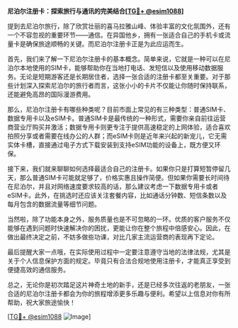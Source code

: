 **尼泊尔注册卡：探索旅行与通讯的完美结合[[TG💪+ @esim1088](https://t.me/s/esim1088)]**

提到去尼泊尔旅行，除了欣赏壮丽的喜马拉雅山峰、体验丰富的文化氛围外，还有一个不容忽视的重要环节——通信。在异国他乡，拥有一张适合自己的手机卡或流量卡是确保旅途顺畅的关键。而尼泊尔注册卡正是为此应运而生。

首先，我们来了解一下尼泊尔注册卡的基本概念。简单来说，它就是一种可以在尼泊尔本地使用的SIM卡，能够帮助你在当地打电话、发短信以及使用移动数据服务。无论是短期游客还是长期居住者，选择一张合适的注册卡都至关重要。对于那些计划深入探索尼泊尔的旅行者而言，这张小小的卡片不仅能让你随时保持联系，还能避免高昂的国际漫游费用。

那么，尼泊尔注册卡有哪些种类呢？目前市面上常见的有三种类型：普通SIM卡、数据专用卡以及eSIM卡。普通SIM卡是最传统的一种形式，需要你亲自前往运营商营业厅购买并激活；数据专用卡则更专注于提供高速稳定的上网体验，适合喜欢拍照分享或者需要在线办公的人群；而eSIM卡则是近年来兴起的新宠儿，它无需实体卡槽，直接通过电子方式下载安装到支持eSIM功能的设备上，既方便又环保。

接下来，我们就来聊聊如何选择最适合自己的注册卡。如果你只是打算短暂停留几天，那么普通SIM卡可能就足够了，价格实惠且操作简便。但如果你需要长时间待在尼泊尔，并且对网络速度要求较高的话，那么建议考虑一下数据专用卡或者eSIM卡。此外，在挑选时还应该关注套餐内容，比如通话分钟数、短信条数以及每月包含的数据流量等细节问题。

当然啦，除了功能本身之外，服务质量也是不可忽略的一环。优质的客户服务不仅能够在遇到问题时快速解决你的困扰，更能让你在整个旅程中倍感安心。因此，在做出最终决定之前，不妨多做些功课，对比几家主流运营商的表现再下定论。

最后提醒大家一点哦，在实际使用过程中一定要注意遵守当地的法律法规，尤其是关于个人信息保护方面的规定。毕竟只有合法合规地使用注册卡，才能真正享受到便捷高效的通信服务。

总之，无论你是初次踏足这片神奇土地的新手，还是已经多次往返的老朋友，一张合适的尼泊尔注册卡都会为你的旅程增添更多乐趣与便利。希望以上信息对你有所帮助，祝大家旅途愉快！

[[TG💪+ @esim1088](https://t.me/s/esim1088) ![Image](https://i.postimg.cc/4NQfJmqS/Snipaste-2025-05-13-00-14-12.png)]